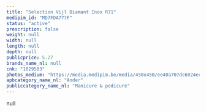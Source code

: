 ```yaml
---
title: "Selection Vijl Diamant Inox R71"
medipim_id: "MD7FDA777F"
status: "active"
prescription: false
weight: null
width: null
length: null
depth: null
publicprice: 5.27
brands_name_nl: null
cnk: "1029503"
photos_medium: "https://media.medipim.be/media/450x450/ee40a707dc6024ec4a62fead3eba2fbc9ea0d3dd.jpg"
apbcategory_name_nl: "Ander"
publiccategory_name_nl: "Manicure & pedicure"
---
```

null
